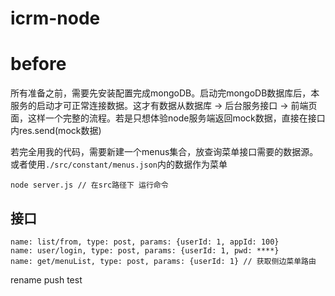 <!--
 * @Author: jing.chen
 * @Date: 2020-08-28 15:31:09
 * @LastEditors: jing.chen
 * @LastEditTime: 2021-01-24 22:55:23
 * @Description: 
-->
# icrm-node
# before 
所有准备之前，需要先安装配置完成mongoDB。启动完mongoDB数据库后，本服务的启动才可正常连接数据。这才有数据从数据库 -> 后台服务接口 -> 前端页面，这样一个完整的流程。若是只想体验node服务端返回mock数据，直接在接口内res.send(mock数据)

若完全用我的代码，需要新建一个menus集合，放查询菜单接口需要的数据源。或者使用```./src/constant/menus.json```内的数据作为菜单
```
node server.js // 在src路径下 运行命令
```
## 接口
```
name: list/from, type: post, params: {userId: 1, appId: 100} 
name: user/login, type: post, params: {userId: 1, pwd: ****} 
name: get/menuList, type: post, params: {userId: 1} // 获取侧边菜单路由
```
rename push test